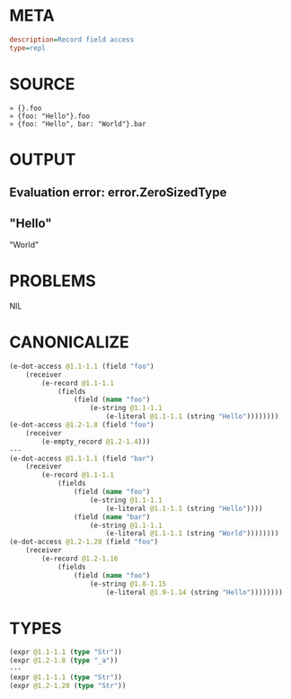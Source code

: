 # META
~~~ini
description=Record field access
type=repl
~~~
# SOURCE
~~~roc
» {}.foo
» {foo: "Hello"}.foo
» {foo: "Hello", bar: "World"}.bar
~~~
# OUTPUT
Evaluation error: error.ZeroSizedType
---
"Hello"
---
"World"
# PROBLEMS
NIL
# CANONICALIZE
~~~clojure
(e-dot-access @1.1-1.1 (field "foo")
	(receiver
		(e-record @1.1-1.1
			(fields
				(field (name "foo")
					(e-string @1.1-1.1
						(e-literal @1.1-1.1 (string "Hello"))))))))
(e-dot-access @1.2-1.8 (field "foo")
	(receiver
		(e-empty_record @1.2-1.4)))
---
(e-dot-access @1.1-1.1 (field "bar")
	(receiver
		(e-record @1.1-1.1
			(fields
				(field (name "foo")
					(e-string @1.1-1.1
						(e-literal @1.1-1.1 (string "Hello"))))
				(field (name "bar")
					(e-string @1.1-1.1
						(e-literal @1.1-1.1 (string "World"))))))))
(e-dot-access @1.2-1.20 (field "foo")
	(receiver
		(e-record @1.2-1.16
			(fields
				(field (name "foo")
					(e-string @1.8-1.15
						(e-literal @1.9-1.14 (string "Hello"))))))))
~~~
# TYPES
~~~clojure
(expr @1.1-1.1 (type "Str"))
(expr @1.2-1.8 (type "_a"))
---
(expr @1.1-1.1 (type "Str"))
(expr @1.2-1.20 (type "Str"))
~~~
